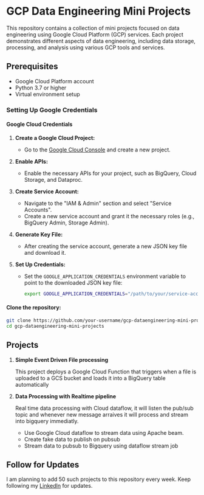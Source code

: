 # GCP Data Engineering Mini Projects

This repository contains a collection of mini projects focused on data engineering using Google Cloud Platform (GCP) services. Each project demonstrates different aspects of data engineering, including data storage, processing, and analysis using various GCP tools and services.

## Prerequisites

- Google Cloud Platform account
- Python 3.7 or higher
- Virtual environment setup

### Setting Up Google Credentials

#### Google Cloud Credentials

1. **Create a Google Cloud Project:**
   - Go to the [Google Cloud Console](https://console.cloud.google.com/) and create a new project.

2. **Enable APIs:**
   - Enable the necessary APIs for your project, such as BigQuery, Cloud Storage, and Dataproc.

3. **Create Service Account:**
   - Navigate to the "IAM & Admin" section and select "Service Accounts".
   - Create a new service account and grant it the necessary roles (e.g., BigQuery Admin, Storage Admin).

4. **Generate Key File:**
   - After creating the service account, generate a new JSON key file and download it.

5. **Set Up Credentials:**
   - Set the `GOOGLE_APPLICATION_CREDENTIALS` environment variable to point to the downloaded JSON key file:
     ```bash
     export GOOGLE_APPLICATION_CREDENTIALS="/path/to/your/service-account-file.json"
     ```


#### Clone the repository:
   ```bash
   git clone https://github.com/your-username/gcp-dataengineering-mini-projects.git
   cd gcp-dataengineering-mini-projects
   ```

## Projects

1. **Simple Event Driven File processing**

   This project deploys a Google Cloud Function that triggers when a file is uploaded to a GCS bucket and loads it into a BigQuery table automatically

2. **Data Processing with Realtime pipeline**

   Real time data processing with Cloud dataflow, it will listen the pub/sub topic and whenever new message arraives it will process and stream into bigquery immediatly.

   - Use Google Cloud dataflow to stream data using Apache beam.
   - Create fake data to publish on pubsub
   - Stream data to pubsub to Bigquery using dataflow stream job



## Follow for Updates

I am planning to add 50 such projects to this repository every week. Keep following my [LinkedIn](https://www.linkedin.com/in/manojvsj/) for updates.